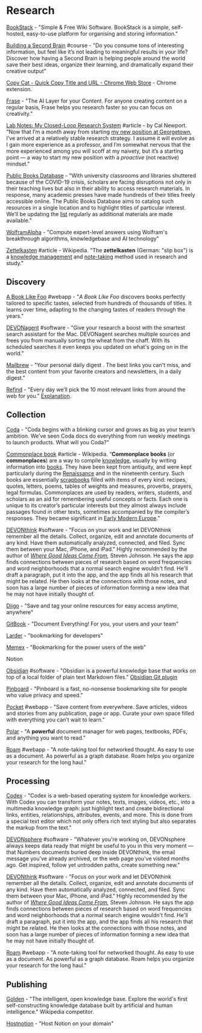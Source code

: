 # Research

[BookStack](https://www.bookstackapp.com) - "Simple & Free Wiki Software. BookStack is a simple, self-hosted, easy-to-use platform for organising and storing information."

[Building a Second Brain](https://www.buildingasecondbrain.com/) \#course - "Do you consume tons of interesting information, but feel like it’s not leading to meaningful results in your life? Discover how having a Second Brain is helping people around the world save their best ideas, organize their learning, and dramatically expand their creative output"

[Copy Cat - Quick Copy Title and URL - Chrome Web Store](https://chrome.google.com/webstore/detail/copy-cat-quick-copy-title/andlmjmbnlaamloflnelcafcnkiplhkc?authuser=0) - Chrome extension.

[Frase](https://frase.io/?ref=producthunt) - "The AI Layer for your Content. For anyone creating content on a regular basis, Frase helps you research faster so you can focus on creativity."

[Lab Notes: My Closed-Loop Research System](http://www.calnewport.com/blog/2011/06/23/lab-notes-my-closed-loop-research-system/) \#article - by Cal Newport. "Now that I’m a month away from starting [my new position at Georgetown](http://calnewport.com/blog/2011/06/01/quick-hits-my-move-to-georgetown-live-interview-and-experiments-with-forced-batching/), I’ve arrived at a relatively stable research strategy. I assume it will evolve as I gain more experience as a professor, and I’m somewhat nervous that the more experienced among you will scoff at my naivety, but it’s a starting point — a way to start my new position with a _proactive_ \(not reactive\) mindset."

[Public Books Database](https://www.publicbooks.org/public-books-database/) - "With university classrooms and libraries shuttered because of the COVID-19 crisis, scholars are facing disruptions not only in their teaching lives but also in their ability to access research materials. In response, many academic presses have made hundreds of their titles freely accessible online. The Public Books Database aims to catalog such resources in a single location and to highlight titles of particular interest. We’ll be updating the [list](https://www.publicbooks.org/public-books-database/#list) regularly as additional materials are made available."

[WolframAlpha](https://www.wolframalpha.com/) - "Compute expert-level answers using Wolfram's breakthrough algorithms, knowledgebase and AI technology"

[Zettelkasten](https://en.wikipedia.org/wiki/Zettelkasten) \#article - Wikipedia. "The **zettelkasten** \(German: "slip box"\) is a [knowledge management](https://en.wikipedia.org/wiki/Knowledge_management) and [note-taking](https://en.wikipedia.org/wiki/Note-taking) method used in research and study."

## Discovery

[A Book Like Foo](https://abooklikefoo.com/) \#webapp - "_A Book Like Foo_ discovers books perfectly tailored to specific tastes, selected from hundreds of thousands of titles. It learns over time, adapting to the changing tastes of readers through the years."

[DEVONagent](https://www.devontechnologies.com/apps/devonagent) \#software - "Give your research a boost with the smartest search assistant for the Mac. DEVONagent searches multiple sources and frees you from manually sorting the wheat from the chaff. With its scheduled searches it even keeps you updated on what's going on in the world."

[Mailbrew](https://mailbrew.com/) - "Your personal daily digest. The best links you can't miss, and the best content from your favorite creators and newsletters, in a daily digest."

[Refind](https://refind.com/) - "Every day we’ll pick the 10 most relevant links from around the web for you." [Explanation](https://relevance.community/).

## Collection

[Coda](https://coda.io/welcome) - "Coda begins with a blinking cursor and grows as big as your team’s ambition. We’ve seen Coda docs do everything from run weekly meetings to launch products. What will you Coda?"

[Commonplace book](https://en.wikipedia.org/wiki/Commonplace_book) \#article - Wikipedia. “**Commonplace books** \(or **commonplaces**\) are a way to compile [knowledge](https://en.wikipedia.org/wiki/Knowledge), usually by writing information into [books](https://en.wikipedia.org/wiki/Book). They have been kept from antiquity, and were kept particularly during the [Renaissance](https://en.wikipedia.org/wiki/Renaissance) and in the nineteenth century. Such books are essentially [scrapbooks](https://en.wikipedia.org/wiki/Scrapbooking) filled with items of every kind: recipes, quotes, letters, poems, tables of weights and measures, proverbs, prayers, legal formulas. Commonplaces are used by readers, writers, students, and scholars as an aid for remembering useful concepts or facts. Each one is unique to its creator’s particular interests but they almost always include passages found in other texts, sometimes accompanied by the compiler’s responses. They became significant in [Early Modern Europe](https://en.wikipedia.org/wiki/Early_Modern_Europe).”

[DEVONthink](https://www.devontechnologies.com/apps/devonthink) \#software - "Focus on your work and let DEVONthink remember all the details. Collect, organize, edit and annotate documents of any kind. Have them automatically analyzed, connected, and filed. Sync them between your Mac, iPhone, and iPad." Highly recommended by the author of [_Where Good Ideas Come From_](https://www.goodreads.com/book/show/8034188-where-good-ideas-come-from?from_search=true&from_srp=true&qid=LBNJGbLTWR&rank=1)_,_ Steven Johnson. He says the app finds connections between pieces of research based on word frequencies and word neighborhoods that a normal search engine wouldn't find. He'll draft a paragraph, put it into the app, and the app finds all his research that might be related. He then looks at the connections with those notes, and soon has a large number of pieces of information forming a new idea that he may not have initially thought of.

[Diigo](https://www.diigo.com/) - "Save and tag your online resources for easy access anytime, anywhere"

[GitBook](https://www.gitbook.com/) - "Document Everything! For you, your users and your team"

[Larder](https://larder.io/) - "bookmarking for developers"

[Memex](https://getmemex.com/) - "Bookmarking for the power users of the web"

Notion

[Obsidian](https://obsidian.md/) \#software - "Obsidian is a powerful knowledge base that works on top of a local folder of plain text Markdown files." [Obsidian Git plugin](https://github.com/denolehov/obsidian-git)

[Pinboard](https://pinboard.in/) - "Pinboard is a fast, no-nonsense bookmarking site for people who value privacy and speed."

[Pocket](https://getpocket.com/) \#webapp - "Save content from everywhere. Save articles, videos and stories from any publication, page or app. Curate your own space filled with everything you can’t wait to learn."

[Polar](https://getpolarized.io/#pricing) - "A **powerful** document manager for web pages, textbooks, PDFs, and anything you want to read."

[Roam](https://roamresearch.com/) \#webapp - "A note-taking tool for networked thought. As easy to use as a document. As powerful as a graph database. Roam helps you organize your research for the long haul."

## Processing 

[Codex](https://www.patreon.com/codexeditor) - "Codex is a web-based operating system for knowledge workers. With Codex you can transform your notes, texts, images, videos, etc., into a multimedia knowledge graph: just highlight text and create bidirectional links, entities, relationships, attributes, events, and more. This is done from a special text editor which not only offers rich text styling but also separates the markup from the text."

[DEVONsphere](https://www.devontechnologies.com/apps/devonsphere) \#software - "Whatever you're working on, DEVONsphere always keeps data ready that might be useful to you in this very moment — that Numbers documents buried deep inside DEVONthink, the email message you've already archived, or the web page you've visited months ago. Get inspired, follow yet untrodden paths, create something new."

[DEVONthink](https://www.devontechnologies.com/apps/devonthink) \#software - "Focus on your work and let DEVONthink remember all the details. Collect, organize, edit and annotate documents of any kind. Have them automatically analyzed, connected, and filed. Sync them between your Mac, iPhone, and iPad." Highly recommended by the author of [_Where Good Ideas Come From_](https://www.goodreads.com/book/show/8034188-where-good-ideas-come-from?from_search=true&from_srp=true&qid=LBNJGbLTWR&rank=1)_,_ Steven Johnson. He says the app finds connections between pieces of research based on word frequencies and word neighborhoods that a normal search engine wouldn't find. He'll draft a paragraph, put it into the app, and the app finds all his research that might be related. He then looks at the connections with those notes, and soon has a large number of pieces of information forming a new idea that he may not have initially thought of.

[Roam](https://roamresearch.com/) \#webapp - "A note-taking tool for networked thought. As easy to use as a document. As powerful as a graph database. Roam helps you organize your research for the long haul."

## Publishing

[Golden](https://golden.com/?ref=producthunt) - "The intelligent, open knowledge base. Explore the world's first self-constructing knowledge database built by artificial and human intelligence." Wikipedia competitor.

[Hostnotion](https://hostnotion.co/) - "Host Notion on your domain"

